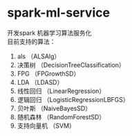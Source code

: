 # spark-ml-service
开发spark 机器学习算法服务化 </br>
目前支持的算法：</br>
  1. als     （ALSAlg）</br>
  2.  决策树   （DecisionTreeClassification）</br>
  3. FPG     （FPGrowthSD）</br>
  4. LDA     （LDASD）</br>
  5. 线性回归  （LinearRegression）</br>
  6. 逻辑回归  （LogisticRegressionLBFGS） </br>
  7. 贝叶斯    （NaiveBayesSD）</br>
  8. 随机森林   （RandomForestSD）</br>
  9. 支持向量机  （SVM）</br>
